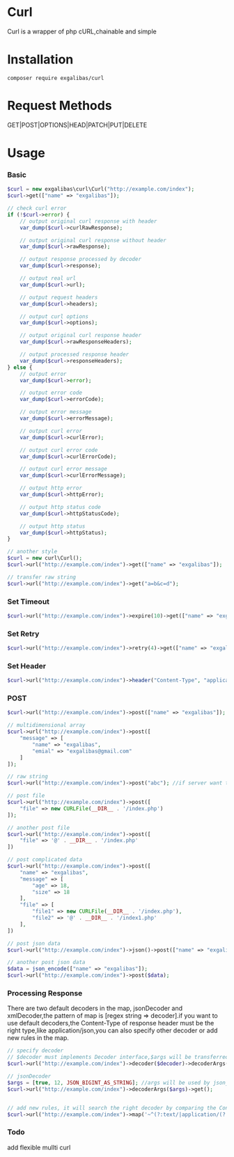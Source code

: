 # Curl
Curl is a wrapper of php cURL,chainable and simple

# Installation

    composer require exgalibas/curl

# Request Methods
GET|POST|OPTIONS|HEAD|PATCH|PUT|DELETE

# Usage
### Basic
```php
$curl = new exgalibas\curl\Curl("http://example.com/index");
$curl->get(["name" => "exgalibas"]);

// check curl error
if (!$curl->error) {
    // output original curl response with header
    var_dump($curl->curlRawResponse);

    // output original curl response without header
    var_dump($curl->rawResponse);

    // output response processed by decoder
    var_dump($curl->response);

    // output real url
    var_dump($curl->url);

    // output request headers
    var_dump($curl->headers);

    // output curl options
    var_dump($curl->options);

    // output original curl response header
    var_dump($curl->rawResponseHeaders);

    // output processed response header
    var_dump($curl->responseHeaders);
} else {
    // output error
    var_dump($curl->error);

    // output error code
    var_dump($curl->errorCode);

    // output error message
    var_dump($curl->errorMessage);

    // output curl error
    var_dump($curl->curlError);

    // output curl error code
    var_dump($curl->curlErrorCode);

    // output curl error message
    var_dump($curl->curlErrorMessage);

    // output http error
    var_dump($curl->httpError);

    // output http status code
    var_dump($curl->httpStatusCode);

    // output http status
    var_dump($curl->httpStatus);
}

// another style
$curl = new curl\Curl();
$curl->url("http://example.com/index")->get(["name" => "exgalibas"]);

// transfer raw string
$curl->url("http://example.com/index")->get("a=b&c=d");
```

### Set Timeout
```php
$curl->url("http://example.com/index")->expire(10)->get(["name" => "exgalibas"]);
```

### Set Retry
```php
$curl->url("http://example.com/index")->retry(4)->get(["name" => "exgalibas"]);
```

### Set Header
```php
$curl->url("http://example.com/index")->header("Content-Type", "application/json")->post(["name" => "exgalibas"]);
```

### POST
```php
$curl->url("http://example.com/index")->post(["name" => "exgalibas"]);

// multidimensional array
$curl->url("http://example.com/index")->post([
    "message" => [
        "name" => "exgalibas",
        "emial" => "exgalibas@gmail.com"
    ]
]);

// raw string
$curl->url("http://example.com/index")->post("abc"); //if server want to get the post string,do not use $_POST,file_get_contents("php://input") will work

// post file
$curl->url("http://example.com/index")->post([
    "file" => new CURLFile(__DIR__ . '/index.php')
]);

// another post file
$curl->url("http://example.com/index")->post([
    "file" => '@' . __DIR__ . '/index.php'
])

// post complicated data
$curl->url("http://example.com/index")->post([
    "name" => "exgalibas",
    "message" => [
        "age" => 18,
        "size" => 18
    ],
    "file" => [
        "file1" => new CURLFile(__DIR__ . '/index.php'),
        "file2" => '@' . __DIR__ . '/index1.php'
    ],
])

// post json data
$curl->url("http://example.com/index")->json()->post(["name" => "exgalibas"]);

// another post json data
$data = json_encode(["name" => "exgalibas"]);
$curl->url("http://example.com/index")->post($data);
```

### Processing Response
There are two default decoders in the map, jsonDecoder and xmlDecoder,the pattern of map is [regex string => decoder].if you want to use default decoders,the Content-Type of response header must be the right type,like application/json,you can also specify other decoder or add new rules in the map.
```php
// specify decoder
// $decoder must implements Decoder interface,$args will be transferred to $decoder
$curl->url("http://example.com/index")->decoder($decoder)->decoderArgs($args)->get();

// jsonDecoder
$args = [true, 12, JSON_BIGINT_AS_STRING]; //args will be used by json_decode()
$curl->url("http://example.com/index")->decoderArgs($args)->get();


// add new rules, it will search the right decoder by comparing the Content-Type of response and the regex of map automatically
$curl->url("http://example.com/index")->map('~^(?:text/|application/(?:atom\+|rss\+)?)xml~i', 'exgalibas\curl\XmlDecoder')->get();
```

### Todo
add flexible mullti curl

